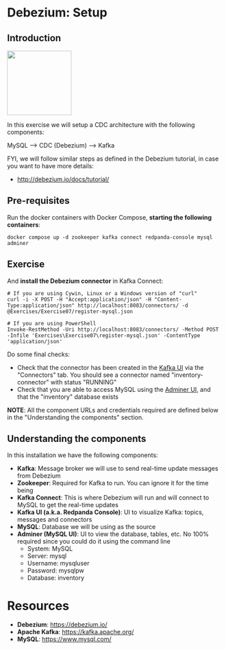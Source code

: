 # Debezium: Setup

## Introduction

<img width="150" src="https://new.paradigmadigital.com/wp-content/uploads/2017/06/debezium-1.png">

In this exercise we will setup a CDC architecture with the following components:

MySQL --> CDC (Debezium) --> Kafka

FYI, we will follow similar steps as defined in the Debezium tutorial, in case you want to have more details:

* http://debezium.io/docs/tutorial/

## Pre-requisites

Run the docker containers with Docker Compose, **starting the following containers**:

```shell
docker compose up -d zookeeper kafka connect redpanda-console mysql adminer
```
## Exercise

And **install the Debezium connector** in Kafka Connect:

```shell
# If you are using Cywin, Linux or a Windows version of "curl"
curl -i -X POST -H "Accept:application/json" -H "Content-Type:application/json" http://localhost:8083/connectors/ -d @Exercises/Exercise07/register-mysql.json

# If you are using PowerShell
Invoke-RestMethod -Uri http://localhost:8083/connectors/ -Method POST -Infile 'Exercises\Exercise07\register-mysql.json' -ContentType 'application/json'
```
Do some final checks:

* Check that the connector has been created in the [Kafka UI](http://localhost:9000/overview) via the "Connectors" tab. You should see a connector named "inventory-connector" with status "RUNNING"
* Check that you are able to access MySQL using the [Adminer UI](http://localhost:8090/), and that the "inventory" database exists

**NOTE**: All the component URLs and credentials required are defined below in the "Understanding the components" section.

## Understanding the components

In this installation we have the following components:

* **Kafka**: Message broker we will use to send real-time update messages from Debezium
* **Zookeeper**: Required for Kafka to run. You can ignore it for the time being
* **Kafka Connect**: This is where Debezium will run and will connect to MySQL to get the real-time updates
* **Kafka UI (a.k.a. Redpanda Console)**: UI to visualize Kafka: topics, messages and connectors
* **MySQL**: Database we will be using as the source
* **Adminer (MySQL UI)**: UI to view the database, tables, etc. No 100% required since you could do it using the command line
    - System: MySQL
    - Server: mysql
    - Username: mysqluser
    - Password: mysqlpw
    - Database: inventory

# Resources

* **Debezium**: https://debezium.io/
* **Apache Kafka**: https://kafka.apache.org/
* **MySQL**: https://www.mysql.com/